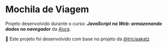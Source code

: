 # Mochila de Viagem

Projeto desenvolvido durante o curso: ***JavaScript na Web: armazenando dados no navegador*** da [Alura](https://www.alura.com.br/planos-cursos-online). 

:memo: Este projeto foi desenvolvido com base no projeto da [@triciaakatz](https://codepen.io/triciaakatz)

